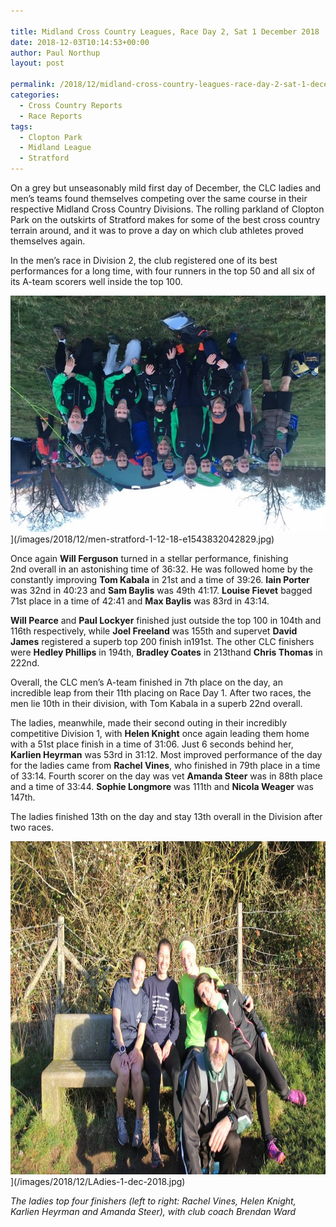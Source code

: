 ```yaml
---

title: Midland Cross Country Leagues, Race Day 2, Sat 1 December 2018
date: 2018-12-03T10:14:53+00:00
author: Paul Northup
layout: post

permalink: /2018/12/midland-cross-country-leagues-race-day-2-sat-1-december-2018/
categories:
  - Cross Country Reports
  - Race Reports
tags:
  - Clopton Park
  - Midland League
  - Stratford
---
```

On a grey but unseasonably mild first day of December, the CLC ladies and men’s teams found themselves competing over the same course in their respective Midland Cross Country Divisions. The rolling parkland of Clopton Park on the outskirts of Stratford makes for some of the best cross country terrain around, and it was to prove a day on which club athletes proved themselves again.

In the men’s race in Division 2, the club registered one of its best performances for a long time, with four runners in the top 50 and all six of its A-team scorers well inside the top 100.

<img src="/images/2018/12/men-stratford-1-12-18-e1543832042829.jpg" alt="men-stratford-1-12-18"/>](/images/2018/12/men-stratford-1-12-18-e1543832042829.jpg)

Once again **Will Ferguson** turned in a stellar performance, finishing 2nd overall in an astonishing time of 36:32. He was followed home by the constantly improving **Tom Kabala** in 21st and a time of 39:26. **Iain Porter** was 32nd in 40:23 and **Sam Baylis** was 49th 41:17. **Louise Fievet** bagged 71st place in a time of 42:41 and **Max Baylis** was 83rd in 43:14.

**Will Pearce** and **Paul Lockyer** finished just outside the top 100 in 104th and 116th respectively, while **Joel Freeland** was 155th and supervet **David James** registered a superb top 200 finish in191st. The other CLC finishers were **Hedley Phillips** in 194th, **Bradley Coates** in 213thand **Chris Thomas** in 222nd.

Overall, the CLC men’s A-team finished in 7th place on the day, an incredible leap from their 11th placing on Race Day 1. After two races, the men lie 10th in their division, with Tom Kabala in a superb 22nd overall.

The ladies, meanwhile, made their second outing in their incredibly competitive Division 1, with **Helen Knight** once again leading them home with a 51st place finish in a time of 31:06. Just 6 seconds behind her, **Karlien Heyrman** was 53rd in 31:12. Most improved performance of the day for the ladies came from **Rachel Vines**, who finished in 79th place in a time of 33:14. Fourth scorer on the day was vet **Amanda Steer** was in 88th place and a time of 33:44. **Sophie Longmore** was 111th and **Nicola Weager** was 147th.

The ladies finished 13th on the day and stay 13th overall in the Division after two races.

<img src="/images/2018/12/LAdies-1-dec-2018.jpg" alt="LAdies-1-dec-2018" width="800" height="533" />](/images/2018/12/LAdies-1-dec-2018.jpg)

<p>
  <em>The ladies top four finishers (left to right: Rachel Vines, Helen Knight, Karlien Heyrman and Amanda Steer), with club coach Brendan Ward</em>
</p>